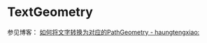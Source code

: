 # TextGeometry

参见博客：
[如何将文字转换为对应的PathGeometry - haungtengxiao:]( https://xinyuehtx.github.io/post/%E5%A6%82%E4%BD%95%E5%B0%86%E6%96%87%E5%AD%97%E8%BD%AC%E6%8D%A2%E4%B8%BA%E5%AF%B9%E5%BA%94%E7%9A%84PathGeometry.html)
